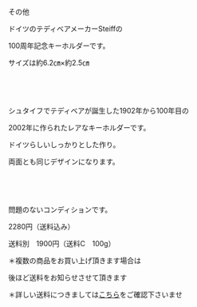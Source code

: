 <link rel="stylesheet" type="text/css" href="/assets/css/styles.css">

その他

ドイツのテディベアメーカーSteiffの

100周年記念キーホルダーです。

サイズは約6.2㎝×約2.5㎝

 <img alt="" src="http://blog.cnobi.jp/v1/blog/user/71e35865e9e62f3f9d70420d6124d2ab/1488885773"/>      

  

シュタイフでテディベアが誕生した1902年から100年目の

2002年に作られたレアなキーホルダーです。

ドイツらしいしっかりとした作り。

両面とも同じデザインになります。

 <img alt="" src="http://blog.cnobi.jp/v1/blog/user/71e35865e9e62f3f9d70420d6124d2ab/1488885770"/>      

 

問題のないコンディションです。

2280円（送料込み）

送料別　1900円（送料C　100g）

＊複数の商品をお買い上げ頂きます場合は

後ほど送料をお知らせさせて頂きます

＊詳しい送料につきましては[こちら](http://dkzakka.blog.shinobi.jp/Entry/3385/)をご確認下さいませ